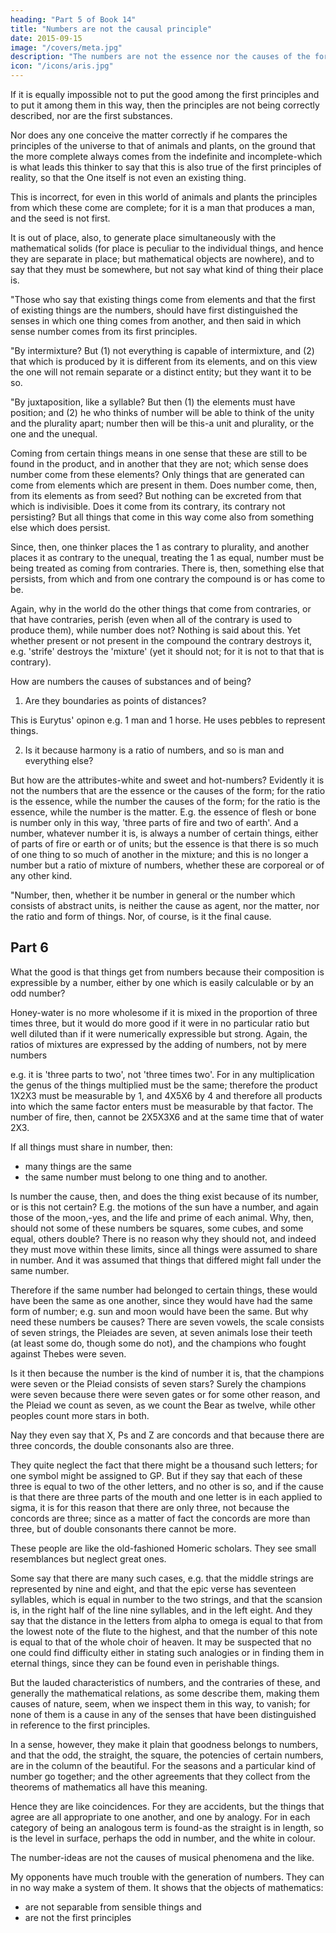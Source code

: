 ```yaml
---
heading: "Part 5 of Book 14"
title: "Numbers are not the causal principle"
date: 2015-09-15
image: "/covers/meta.jpg"
description: "The numbers are not the essence nor the causes of the form, for the ratio is the essence, while the number the causes of the form"
icon: "/icons/aris.jpg"
---
```




If it is equally impossible not to put the good among the first principles and to put it among them in this way, then the principles are not being correctly described, nor are the first substances. 

Nor does any one conceive the matter correctly if he compares the principles of the universe to that of animals and plants, on the ground that the more complete always comes from the indefinite and incomplete-which is what leads this thinker to say that this is also true of the first principles of reality, so that the One itself is not even an existing thing. 

This is incorrect, for even in this world of animals and plants the principles from which these come are complete; for it is a man that produces a man, and the seed is not first.

It is out of place, also, to generate place simultaneously with the mathematical solids (for place is peculiar to the individual things, and hence they are separate in place; but mathematical objects are nowhere), and to say that they must be somewhere, but not say what kind of thing their place is.

"Those who say that existing things come from elements and that the first of existing things are the numbers, should have first distinguished the senses in which one thing comes from another, and then said in which sense number comes from its first principles.

"By intermixture? But (1) not everything is capable of intermixture, and (2) that which is produced by it is different from its elements, and on this view the one will not remain separate or a distinct entity; but they want it to be so.

"By juxtaposition, like a syllable? But then (1) the elements must have position; and (2) he who thinks of number will be able to think of the unity and the plurality apart; number then will be this-a unit and plurality, or the one and the unequal.

Coming from certain things means in one sense that these are still to be found in the product, and in another that they are not; which sense does number come from these elements? Only things that are generated can come from elements which are present in them. Does number come, then, from its elements as from seed? But nothing can be excreted from that which is indivisible. Does it come from its contrary, its contrary not persisting? But all things that come in this way come also from something else which does persist. 

Since, then, one thinker places the 1 as contrary to plurality, and another places it as contrary to the unequal, treating the 1 as equal, number must be being treated as coming from contraries. There is, then, something else that persists, from which and from one contrary the compound is or has come to be. 

Again, why in the world do the other things that come from contraries, or that have contraries, perish (even when all of the contrary is used to produce them), while number does not? Nothing is said about this. Yet whether present or not present in the compound the contrary destroys it, e.g. 'strife' destroys the 'mixture' (yet it should not; for it is not to that that is contrary).

How are numbers the causes of substances and of being?

1. Are they boundaries as points of distances?

This is Eurytus' opinon e.g. 1 man and 1 horse. He uses pebbles to represent things. <!--  with pebbles, as some people bring numbers into the forms of triangle and square. Or (2) --> 

2. Is it because harmony is a ratio of numbers, and so is man and everything else? 

But how are the attributes-white and sweet and hot-numbers? Evidently it is not the numbers that are the essence or the causes of the form; for the ratio is the essence, while the number the causes of the form; for the ratio is the essence, while the number is the matter. E.g. the essence of flesh or bone is number only in this way, 'three parts of fire and two of earth'. And a number, whatever number it is, is always a number of certain things, either of parts of fire or earth or of units; but the essence is that there is so much of one thing to so much of another in the mixture; and this is no longer a number but a ratio of mixture of numbers, whether these are corporeal or of any other kind.

"Number, then, whether it be number in general or the number which consists of abstract units, is neither the cause as agent, nor the matter, nor the ratio and form of things. Nor, of course, is it the final cause.


## Part 6

What the good is that things get from numbers because their composition is expressible by a number, either by one which is easily calculable or by an odd number?

Honey-water is no more wholesome if it is mixed in the proportion of three times three, but it would do more good if it were in no particular ratio but well diluted than if it were numerically expressible but strong. Again, the ratios of mixtures are expressed by the adding of numbers, not by mere numbers

e.g. it is 'three parts to two', not 'three times two'. For in any multiplication the genus of the things multiplied must be the same; therefore the product 1X2X3 must be measurable by 1, and 4X5X6 by 4 and therefore all products into which the same factor enters must be measurable by that factor. The number of fire, then, cannot be 2X5X3X6 and at the same time that of water 2X3.

If all things must share in number, then:
- many things are the same
- the same number must belong to one thing and to another. 

Is number the cause, then, and does the thing exist because of its number, or is this not certain? E.g. the motions of the sun have a number, and again those of the moon,-yes, and the life and prime of each animal. Why, then, should not some of these numbers be squares, some cubes, and some equal, others double? There is no reason why they should not, and indeed they must move within these limits, since all things were assumed to share in number. And it was assumed that things that differed might fall under the same number. 

Therefore if the same number had belonged to certain things, these would have been the same as one another, since they would have had the same form of number; e.g. sun and moon would have been the same. But why need these numbers be causes? There are seven vowels, the scale consists of seven strings, the Pleiades are seven, at seven animals lose their teeth (at least some do, though some do not), and the champions who fought against Thebes were seven. 

Is it then because the number is the kind of number it is, that the champions were seven or the Pleiad consists of seven stars? Surely the champions were seven because there were seven gates or for some other reason, and the Pleiad we count as seven, as we count the Bear as twelve, while other peoples count more stars in both.

Nay they even say that X, Ps and Z are concords and that because there are three concords, the double consonants also are three. 

They quite neglect the fact that there might be a thousand such letters; for one symbol might be assigned to GP. But if they say that each of these three is equal to two of the other letters, and no other is so, and if the cause is that there are three parts of the mouth and one letter is in each applied to sigma, it is for this reason that there are only three, not because the concords are three; since as a matter of fact the concords are more than three, but of double consonants there cannot be more.

These people are like the old-fashioned Homeric scholars. They see small resemblances but neglect great ones. 

Some say that there are many such cases, e.g. that the middle strings are represented by nine and eight, and that the epic verse has seventeen syllables, which is equal in number to the two strings, and that the scansion is, in the right half of the line nine syllables, and in the left eight. And they say that the distance in the letters from alpha to omega is equal to that from the lowest note of the flute to the highest, and that the number of this note is equal to that of the whole choir of heaven. It may be suspected that no one could find difficulty either in stating such analogies or in finding them in eternal things, since they can be found even in perishable things.

But the lauded characteristics of numbers, and the contraries of these, and generally the mathematical relations, as some describe them, making them causes of nature, seem, when we inspect them in this way, to vanish; for none of them is a cause in any of the senses that have been distinguished in reference to the first principles. 

In a sense, however, they make it plain that goodness belongs to numbers, and that the odd, the straight, the square, the potencies of certain numbers, are in the column of the beautiful. For the seasons and a particular kind of number go together; and the other agreements that they collect from the theorems of mathematics all have this meaning. 

Hence they are like coincidences. For they are accidents, but the things that agree are all appropriate to one another, and one by analogy. For in each category of being an analogous term is found-as the straight is in length, so is the level in surface, perhaps the odd in number, and the white in colour.

The number-ideas are not the causes of musical phenomena and the like. <!--  (for equal ideal numbers differ from one another in form; for even the units do); so that we need not assume Ideas for this reason at least. -->

<!-- "These, then, are the results of the theory, and yet more might be brought together. The fact that  -->

My opponents have much trouble with the generation of numbers. They can in no way make a system of them. It shows that the objects of mathematics:
- are not separable from sensible things and
- are not the first principles
